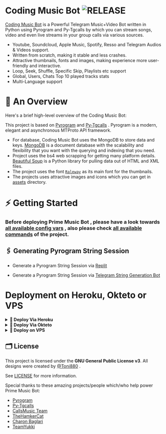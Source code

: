 # Coding Music Bot <img src="https://img.shields.io/github/v/release/CryptoHunter299/CodingMusicBot?color=black&logo=github&logoColor=black&style=social" alt="RELEASE">

[Coding Music Bot](https://github.com/CryptoHunter299/CodingMusicBot) is a Powerful Telegram Music+Video Bot written in Python using Pyrogram and Py-Tgcalls by which you can stream songs, video and even live streams in your group calls via various sources.

* Youtube, Soundcloud, Apple Music, Spotify, Resso and Telegram Audios & Videos support.
* Written from scratch, making it stable and less crashes.
* Attractive thumbnails, fonts and images,  making experience more user-friendly and interactive.
* Loop, Seek, Shuffle, Specific Skip, Playlists etc support
* Global, Users, Chats Top 10 played tracks stats
* Multi-Language support


# 🔗 An Overview

Here's a brief high-level overview of the Coding Music Bot:

This project is based on [Pyrogram](https://github.com/pyrogram) and [Py-Tgcalls](https://github.com/pytgcalls/pytgcalls) . Pyrogram is a modern, elegant and asynchronous MTProto API framework.

* For database, Coding Music Bot uses the MongoDB to store data and keys. [MongoDB](https://www.mongodb.com/) is a document database with the scalability and flexibility that you want with the querying and indexing that you need.
* Project uses the bs4 web scrapping for getting many platform details. [Beautiful Soup](https://www.crummy.com/software/BeautifulSoup/bs4/doc/) is a Python library for pulling data out of HTML and XML files.
* The project uses the font [`Raleway`](../assets/font2.ttf) as its main font for the thumbnails.
* The projects uses attractive images and icons which you can get in [assets](../assets/) directory.

# ⚡️ Getting Started

### Before deploying Prime Music Bot , please have a look towards [all available config vars](../config/README.md) , also please check [all available commands](../strings/command.yml) of the project.

## 🖇 Generating Pyrogram String Session

- Generate a Pyrogram String Session via [Replit](https://replit.com/@Tonic990/StringSession)

- Generate a Pyrogram String Session via [Telegram String Generation Bot](https://t.me/PrimeStringBot)

# Deployment on Heroku, Okteto or VPS

<details>
<summary><b> 🚀 Deploy Via Heroku</b></summary>
<br>

<h4>Click the button below to deploy Coding Music Bot on Heroku!</h4>    
<a href="https://heroku.com/deploy?template=https://github.com/CryptoHunter299/CodingMusicBot"><img src="https://img.shields.io/badge/Deploy%20To%20Heroku-blueviolet?style=for-the-badge&logo=heroku" width="200""/></a>

<h4>Click the button below to deploy Coding Music Bot on bot Telegram!</h4>
<a href="https://telegram.dog/XTZ_HerokuBot?start=VG9uaTg4MC9QcmltZU11c2ljIG1haW4"><img src="https://img.shields.io/badge/Deploy%20To%20Bot%20Telegram-blue?style=for-the-badge&logo=telegram" width="200""/></a>
</details>

<details>
<summary><b> 🌳 Deploy Via Okteto</b></summary>
<br>

<h4>Click the button below to deploy Coding Music Bot on Okteto!</h4>    
<a href="https://cloud.okteto.com/deploy?repository=https://github.com/CryptoHunter299/CodingMusicBot"><img src="https://camo.githubusercontent.com/2c41d34122e8e6574437cbe0c0c8382bc89a40c03d2dc453741bdbcbbaa9182e/68747470733a2f2f6f6b7465746f2e636f6d2f646576656c6f702d6f6b7465746f2e737667" width="200""/></a>

</details>
<details>
<summary><b>🔗 Deploy on VPS</b></summary>
<br>
    
### Tutorial Deploy on VPS
```console
root@CodingMusicBot~ $ sudo su
root@CodingMusicBot~ $ apt-get update && apt-get upgrade -y
root@CodingMusicBot~ $ screen -S CodingMusicBot
root@CodingMusicBot~ $ git clone https://github.com/CryptoHunter299/CodingMusicBot
root@CodingMusicBot~ $ cd CodingMusicBot
root@CodingMusicBot~ $ bash setup
```
> Setup will install each and every requirement, nodejs and pip packages automatically. After successfull installation of requirements , setup will ask you to input your vars.
> Please input your vars correctly.
```console
root@CodingMusicBot~ $ bash start
```

</details>

## 🗂 License

This project is licensed under the **GNU General Public License v3**. All designs were created by [@Toni880](https://github.com/Toni880) .

See [LICENSE](../LICENSE) for more information.

Special thanks to these amazing projects/people which/who help power Prime Music Bot:

- [Pyrogram](https://github.com/pyrogram/pyrogram)
- [Py-Tgcalls](https://github.com/pytgcalls/pytgcalls)
- [CallsMusic Team](https://github.com/Callsmusic)
- [TheHamkerCat](https://github.com/TheHamkerCat)
- [Charon Baglari](https://github.com/XCBv021)
- [TeamYukki](https://github.com/TeamYukki)
